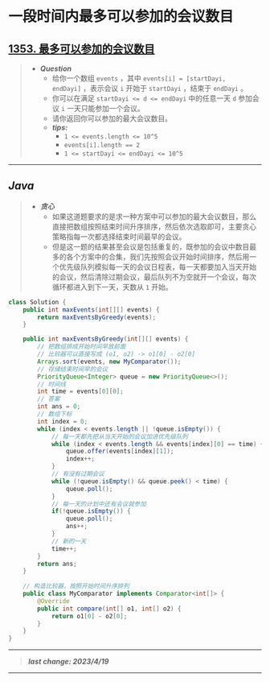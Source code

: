 # 一段时间内最多可以参加的会议数目

## [1353. 最多可以参加的会议数目](https://leetcode.cn/problems/maximum-number-of-events-that-can-be-attended/)

> - ***Question***
>   - 给你一个数组 `events` ，其中 `events[i] = [startDayi, endDayi]` ，表示会议 `i` 开始于 `startDayi` ，结束于 `endDayi` 。
>   - 你可以在满足 `startDayi <= d <= endDayi` 中的任意一天 `d` 参加会议 `i` 一天只能参加一个会议。
>   - 请你返回你可以参加的最大会议数目。
>   - ***tips:***
>     - `1 <= events.length <= 10^5`
>     - `events[i].length == 2`
>     - `1 <= startDayi <= endDayi <= 10^5`

---

## *Java*

> - ***贪心***  
>   - 如果这道题要求的是求一种方案中可以参加的最大会议数目，那么直接把数组按照结束时间升序排序，然后依次选取即可，主要贪心策略指每一次都选择结束时间最早的会议。
>   - 但是这一题的结果甚至会议是包括重复的，既参加的会议中数目最多的各个方案中的合集，我们先按照会议开始时间排序，然后用一个优先级队列模拟每一天的会议日程表，每一天都要加入当天开始的会议，然后清除过期会议，最后队列不为空就开一个会议，每次循环都进入到下一天，天数从 `1` 开始。

```java
class Solution {
    public int maxEvents(int[][] events) {
        return maxEventsByGreedy(events);
    }

    public int maxEventsByGreedy(int[][] events) {
        // 把数组排成开始时间早放前面
        // 比较器可以直接写成 (o1, o2) -> o1[0] - o2[0]
        Arrays.sort(events, new MyComparator());
        // 存储结束时间早的会议
        PriorityQueue<Integer> queue = new PriorityQueue<>();
        // 时间线
        int time = events[0][0];
        // 答案
        int ans = 0;
        // 数组下标
        int index = 0;
        while (index < events.length || !queue.isEmpty()) {
            // 每一天都先把从当天开始的会议加进优先级队列
            while (index < events.length && events[index][0] == time) {
                queue.offer(events[index][1]);
                index++;
            }
            // 有没有过期会议
            while (!queue.isEmpty() && queue.peek() < time) {
                queue.poll();
            }
            // 每一天的计划中还有会议就参加
            if(!queue.isEmpty()) {
                queue.poll();
                ans++;
            }
            // 新的一天
            time++;
        }
        return ans;
    }
    
    // 构造比较器，按照开始时间升序排列
    public class MyComparator implements Comparator<int[]> {
        @Override
        public int compare(int[] o1, int[] o2) {
            return o1[0] - o2[0];
        }
    } 
}
```

---

> ***last change: 2023/4/19***

---
